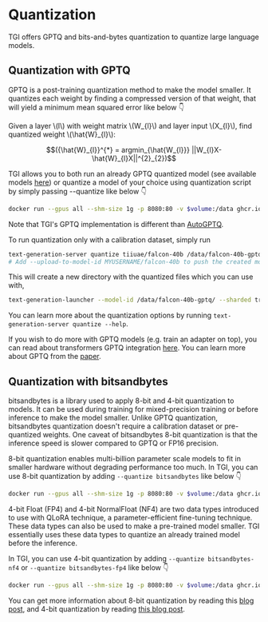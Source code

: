 # Quantization

TGI offers GPTQ and bits-and-bytes quantization to quantize large language models.

## Quantization with GPTQ

GPTQ is a post-training quantization method to make the model smaller. It quantizes each weight by finding a compressed version of that weight, that will yield a minimum mean squared error like below 👇 

Given a layer \\(l\\) with weight matrix \\(W_{l}\\) and layer input \\(X_{l}\\), find quantized weight \\(\\hat{W}_{l}\\):

$$({\hat{W}_{l}}^{*} = argmin_{\hat{W_{l}}} ||W_{l}X-\hat{W}_{l}X||^{2}_{2})$$


TGI allows you to both run an already GPTQ quantized model (see available models [here](https://huggingface.co/models?search=gptq)) or quantize a model of your choice using quantization script by simply passing --quantize like below 👇 

```bash
docker run --gpus all --shm-size 1g -p 8080:80 -v $volume:/data ghcr.io/huggingface/text-generation-inference:latest --model-id $model --quantize gptq
```

Note that TGI's GPTQ implementation is different than [AutoGPTQ](https://github.com/PanQiWei/AutoGPTQ). 

To run quantization only with a calibration dataset, simply run

```bash
text-generation-server quantize tiiuae/falcon-40b /data/falcon-40b-gptq
# Add --upload-to-model-id MYUSERNAME/falcon-40b to push the created model to the hub directly
```

This will create a new directory with the quantized files which you can use with,

```bash
text-generation-launcher --model-id /data/falcon-40b-gptq/ --sharded true --num-shard 2 --quantize gptq
```

You can learn more about the quantization options by running `text-generation-server quantize --help`.

If you wish to do more with GPTQ models (e.g. train an adapter on top), you can read about transformers GPTQ integration [here](https://huggingface.co/blog/gptq-integration).
You can learn more about GPTQ from the [paper](https://arxiv.org/pdf/2210.17323.pdf).

## Quantization with bitsandbytes

bitsandbytes is a library used to apply 8-bit and 4-bit quantization to models. It can be used during training for mixed-precision training or before inference to make the model smaller. Unlike GPTQ quantization, bitsandbytes quantization doesn't require a calibration dataset or pre-quantized weights. One caveat of bitsandbytes 8-bit quantization is that the inference speed is slower compared to GPTQ or FP16 precision.

8-bit quantization enables multi-billion parameter scale models to fit in smaller hardware without degrading performance too much. 
In TGI, you can use 8-bit quantization by adding `--quantize bitsandbytes` like below 👇

```bash
docker run --gpus all --shm-size 1g -p 8080:80 -v $volume:/data ghcr.io/huggingface/text-generation-inference:latest --model-id $model --quantize --bitsandbytes-nf4
```

4-bit Float (FP4) and 4-bit NormalFloat (NF4) are two data types introduced to use with QLoRA technique, a parameter-efficient fine-tuning technique. These data types can also be used to make a pre-trained model smaller. TGI essentially uses these data types to quantize an already trained model before the inference.

In TGI, you can use 4-bit quantization by adding `--quantize bitsandbytes-nf4` or `--quantize bitsandbytes-fp4` like below 👇 

```bash
docker run --gpus all --shm-size 1g -p 8080:80 -v $volume:/data ghcr.io/huggingface/text-generation-inference:latest --model-id $model --quantize --bitsandbytes-nf4
```

You can get more information about 8-bit quantization by reading this [blog post](https://huggingface.co/blog/hf-bitsandbytes-integration), and 4-bit quantization by reading [this blog post](https://huggingface.co/blog/4bit-transformers-bitsandbytes).
